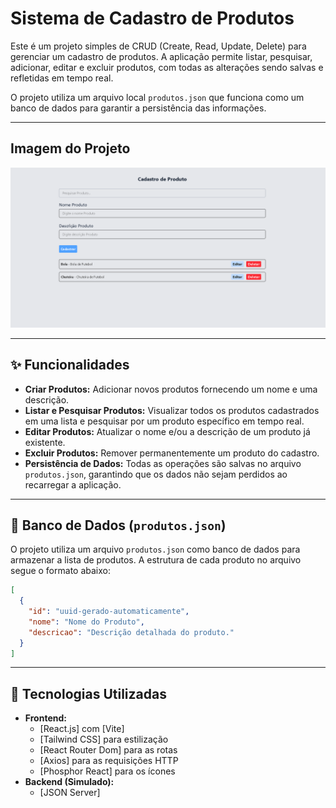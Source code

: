 # Sistema de Cadastro de Produtos

Este é um projeto simples de CRUD (Create, Read, Update, Delete) para gerenciar um cadastro de produtos. A aplicação permite listar, pesquisar, adicionar, editar e excluir produtos, com todas as alterações sendo salvas e refletidas em tempo real.

O projeto utiliza um arquivo local `produtos.json` que funciona como um banco de dados para garantir a persistência das informações.

---
## Imagem do Projeto

![Imagem](./frontend/src/img/imagem.png)

---

## ✨ Funcionalidades

-   **Criar Produtos:** Adicionar novos produtos fornecendo um nome e uma descrição.
-   **Listar e Pesquisar Produtos:** Visualizar todos os produtos cadastrados em uma lista e pesquisar por um produto específico em tempo real.
-   **Editar Produtos:** Atualizar o nome e/ou a descrição de um produto já existente.
-   **Excluir Produtos:** Remover permanentemente um produto do cadastro.
-   **Persistência de Dados:** Todas as operações são salvas no arquivo `produtos.json`, garantindo que os dados não sejam perdidos ao recarregar a aplicação.

---

## 💾 Banco de Dados (`produtos.json`)

O projeto utiliza um arquivo `produtos.json` como banco de dados para armazenar a lista de produtos. A estrutura de cada produto no arquivo segue o formato abaixo:

```json
[
  {
    "id": "uuid-gerado-automaticamente",
    "nome": "Nome do Produto",
    "descricao": "Descrição detalhada do produto."
  }
]
```
---

## 🚀 Tecnologias Utilizadas

-   **Frontend:**
    -   [React.js] com [Vite]
    -   [Tailwind CSS] para estilização
    -   [React Router Dom] para as rotas
    -   [Axios] para as requisições HTTP
    -   [Phosphor React] para os ícones
-   **Backend (Simulado):**
    -   [JSON Server]

